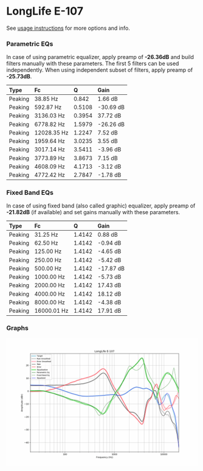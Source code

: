 # LongLife E-107
See [usage instructions](https://github.com/jaakkopasanen/AutoEq#usage) for more options and info.

### Parametric EQs
In case of using parametric equalizer, apply preamp of **-26.36dB** and build filters manually
with these parameters. The first 5 filters can be used independently.
When using independent subset of filters, apply preamp of **-25.73dB**.

| Type    | Fc          |      Q | Gain      |
|:--------|:------------|:-------|:----------|
| Peaking | 38.85 Hz    | 0.842  | 1.66 dB   |
| Peaking | 592.87 Hz   | 0.5108 | -30.69 dB |
| Peaking | 3136.03 Hz  | 0.3954 | 37.72 dB  |
| Peaking | 6778.82 Hz  | 1.5979 | -26.26 dB |
| Peaking | 12028.35 Hz | 1.2247 | 7.52 dB   |
| Peaking | 1959.64 Hz  | 3.0235 | 3.55 dB   |
| Peaking | 3017.14 Hz  | 3.5411 | -3.96 dB  |
| Peaking | 3773.89 Hz  | 3.8673 | 7.15 dB   |
| Peaking | 4608.09 Hz  | 4.1713 | -3.12 dB  |
| Peaking | 4772.42 Hz  | 2.7847 | -1.78 dB  |

### Fixed Band EQs
In case of using fixed band (also called graphic) equalizer, apply preamp of **-21.82dB**
(if available) and set gains manually with these parameters.

| Type    | Fc          |      Q | Gain      |
|:--------|:------------|:-------|:----------|
| Peaking | 31.25 Hz    | 1.4142 | 0.88 dB   |
| Peaking | 62.50 Hz    | 1.4142 | -0.94 dB  |
| Peaking | 125.00 Hz   | 1.4142 | -4.65 dB  |
| Peaking | 250.00 Hz   | 1.4142 | -5.42 dB  |
| Peaking | 500.00 Hz   | 1.4142 | -17.87 dB |
| Peaking | 1000.00 Hz  | 1.4142 | -5.73 dB  |
| Peaking | 2000.00 Hz  | 1.4142 | 17.43 dB  |
| Peaking | 4000.00 Hz  | 1.4142 | 18.12 dB  |
| Peaking | 8000.00 Hz  | 1.4142 | -4.38 dB  |
| Peaking | 16000.01 Hz | 1.4142 | 17.91 dB  |

### Graphs
![](./LongLife%20E-107.png)